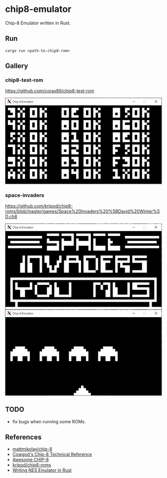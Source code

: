 # chip8-emulator

Chip-8 Emulator written in Rust.

## Run

```
cargo run <path-to-chip8-rom>
```

## Gallery

### chip8-test-rom

https://github.com/corax89/chip8-test-rom

![](img/test_rom.png)

### space-invaders

https://github.com/kripod/chip8-roms/blob/master/games/Space%20Invaders%20%5BDavid%20Winter%5D.ch8

![](img/space_invaders.png)

## TODO

* fix bugs when running some ROMs.

## References

* [mattmikolay/chip-8](https://github.com/mattmikolay/chip-8)
* [Cowgod's Chip-8 Technical Reference](http://devernay.free.fr/hacks/chip8/C8TECH10.HTM)
* [Awesome CHIP-8](https://chip-8.github.io/links/)
* [kripod/chip8-roms](https://github.com/kripod/chip8-roms)
* [Writing NES Emulator in Rust](https://bugzmanov.github.io/nes_ebook/chapter_1.html)
